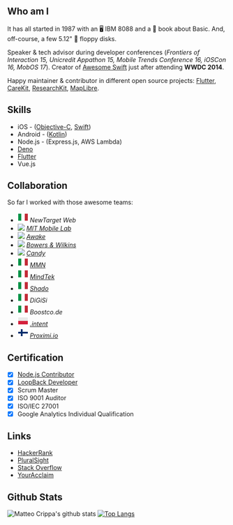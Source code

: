 <!--
**matteocrippa/matteocrippa** is a ✨ _special_ ✨ repository because its `README.md` (this file) appears on your GitHub profile.
-->

## Who am I

It has all started in 1987 with an 🖥️ IBM 8088 and a 📘 book about Basic. And, off-course, a few 5.12" 💾 floppy disks.

Speaker & tech advisor during developer conferences (_Frontiers of Interaction 15, Unicredit Appathon 15, Mobile Trends Conference 16, iOSCon 16, MobOS 17_).
Creator of [Awesome Swift](https://github.com/matteocrippa/awesome-swift) just after attending **WWDC 2014**.

Happy maintainer & contributor in different open source projects: [Flutter](https://github.com/flutter/flutter), [CareKit](https://github.com/carekit-apple/CareKit), [ResearchKit](https://github.com/ResearchKit/ResearchKit), [MapLibre](https://github.com/maplibre/maplibre-gl-native).

## Skills

- iOS - ([Objective-C](https://github.com/matteocrippa?tab=repositories&q=&type=&language=objective-c), [Swift](https://github.com/matteocrippa?tab=repositories&q=&type=&language=swift))
- Android - ([Kotlin](https://github.com/matteocrippa?tab=repositories&q=&type=&language=kotlin))
- Node.js - (Express.js, AWS Lambda)
- [Deno](https://github.com/matteocrippa?tab=repositories&q=&type=&language=typescript)
- [Flutter](https://github.com/matteocrippa?tab=repositories&q=&type=&language=dart)
- Vue.js

## Collaboration

So far I worked with those awesome teams: 
- ![](https://raw.githubusercontent.com/gosquared/flags/master/flags/flags-iso/flat/24/IT.png) _NewTarget Web_ 
- ![](https://raw.githubusercontent.com/gosquared/flags/master/flags/flags-iso/flat/24/US.png) _[MIT Mobile Lab]()_
- ![](https://raw.githubusercontent.com/gosquared/flags/master/flags/flags-iso/flat/24/US.png) _[Awake](https://awake.us)_
- ![](https://raw.githubusercontent.com/gosquared/flags/master/flags/flags-iso/flat/24/GB.png) _[Bowers & Wilkins](https://www.bowerswilkins.com)_
- ![](https://raw.githubusercontent.com/gosquared/flags/master/flags/flags-iso/flat/24/CN.png) _[Candy](https://candy.it)_
- ![](https://raw.githubusercontent.com/gosquared/flags/master/flags/flags-iso/flat/24/IT.png) _[MMN](https://www.mmn.it)_
- ![](https://raw.githubusercontent.com/gosquared/flags/master/flags/flags-iso/flat/24/IT.png) _[MindTek](https://www.mindtek.it)_
- ![](https://raw.githubusercontent.com/gosquared/flags/master/flags/flags-iso/flat/24/IT.png) _[Shado](https://shado.tv)_
- ![](https://raw.githubusercontent.com/gosquared/flags/master/flags/flags-iso/flat/24/IT.png) _DiGiSi_
- ![](https://raw.githubusercontent.com/gosquared/flags/master/flags/flags-iso/flat/24/IT.png) _Boostco.de_
- ![](https://raw.githubusercontent.com/gosquared/flags/master/flags/flags-iso/flat/24/PL.png) _[.intent](https://withintent.com)_  
- ![](https://raw.githubusercontent.com/gosquared/flags/master/flags/flags-iso/flat/24/FI.png) _[Proximi.io](https://proximi.io)_

## Certification

- [x] [Node.js Contributor](https://www.youracclaim.com/badges/9b5aba92-6d4e-4e6e-bf7e-ca6b9d9b9ccf/linked_in_profile)
- [x] [LoopBack Developer](https://www.youracclaim.com/badges/cbdb1a17-7285-4e37-a93d-89d1ea2176dc/linked_in_profile)
- [x] Scrum Master
- [x] ISO 9001 Auditor
- [x] ISO/IEC 27001
- [x] Google Analytics Individual Qualification

## Links

- [HackerRank](https://www.hackerrank.com/matteo_crippa)
- [PluralSight](https://app.pluralsight.com/profile/matteo-crippa)
- [Stack Overflow](https://stackoverflow.com/users/187754/matteo-crippa)
- [YourAcclaim](https://www.youracclaim.com/users/matteo-crippa/badges)

## Github Stats

![Matteo Crippa's github stats](https://github-readme-stats.vercel.app/api?username=matteocrippa&show_icons=true&count_private=true)
[![Top Langs](https://github-readme-stats.vercel.app/api/top-langs/?username=matteocrippa&count_private=true&hide=c)](https://github.com/matteocrippa)
